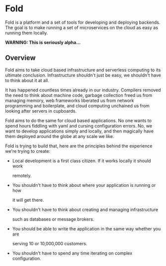 # Fold

Fold is a platform and a set of tools for developing and deploying backends. The goal is to make running a set of microservices on the cloud as easy as running them locally.

**WARNING: This is seriously alpha...**

## Overview

Fold aims to take cloud based infrastructure and serverless computing to its ultimate conclusion. Infrastructure shouldn't just be easy, we shouldn't have to think about it at all.

It has happened countless times already in our industry. Compilers removed the need to think about machine code, garbage collection freed us from managing memory, web frameworks liberated us from network programming and boilerplate, and cloud computing unchained us from looking after servers in cupboards.

Fold aims to do the same for cloud based applications. No one wants to spend hours fiddling with yaml and cursing configuration errors. No, we want to develop applications simply and locally, and then magically have them deployed around the globe at any scale we like.

Fold is trying to build that, here are the principles behind the experience we're trying to create:

* Local development is a first class citizen. If it works locally it should work

  remotely.

* You shouldn't have to think about where your application is running or how

  it will get there.

* You shouldn't have to think about creating and managing infrastructure

  such as databases or message brokers.

* You should be able to write the application in the same way whether you are

  serving 10 or 10,000,000 customers.

* You shouldn't have to spend any time iterating on complex configuration.

